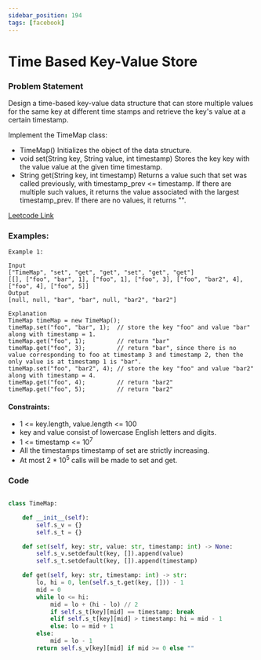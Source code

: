 ```yaml
---
sidebar_position: 194
tags: [facebook]
---
```


# Time Based Key-Value Store

### Problem Statement

Design a time-based key-value data structure that can store multiple values for the same key at different time stamps and retrieve the key's value at a certain timestamp.

Implement the TimeMap class:

- TimeMap() Initializes the object of the data structure.
- void set(String key, String value, int timestamp) Stores the key key with the value value at the given time timestamp.
- String get(String key, int timestamp) Returns a value such that set was called previously, with timestamp_prev <= timestamp. If there are multiple such values, it returns the value associated with the largest timestamp_prev. If there are no values, it returns "".

[Leetcode Link](https://leetcode.com/problems/time-based-key-value-store)

### Examples:

```
Example 1:

Input
["TimeMap", "set", "get", "get", "set", "get", "get"]
[[], ["foo", "bar", 1], ["foo", 1], ["foo", 3], ["foo", "bar2", 4], ["foo", 4], ["foo", 5]]
Output
[null, null, "bar", "bar", null, "bar2", "bar2"]

Explanation
TimeMap timeMap = new TimeMap();
timeMap.set("foo", "bar", 1);  // store the key "foo" and value "bar" along with timestamp = 1.
timeMap.get("foo", 1);         // return "bar"
timeMap.get("foo", 3);         // return "bar", since there is no value corresponding to foo at timestamp 3 and timestamp 2, then the only value is at timestamp 1 is "bar".
timeMap.set("foo", "bar2", 4); // store the key "foo" and value "bar2" along with timestamp = 4.
timeMap.get("foo", 4);         // return "bar2"
timeMap.get("foo", 5);         // return "bar2"
```

#### Constraints:

- 1 <= key.length, value.length <= 100
- key and value consist of lowercase English letters and digits.
- 1 <= timestamp <= 10<sup>7</sup>
- All the timestamps timestamp of set are strictly increasing.
- At most 2 \* 10<sup>5</sup> calls will be made to set and get.

### Code

```python title="Python Code"

class TimeMap:

    def __init__(self):
        self.s_v = {}
        self.s_t = {}

    def set(self, key: str, value: str, timestamp: int) -> None:
        self.s_v.setdefault(key, []).append(value)
        self.s_t.setdefault(key, []).append(timestamp)

    def get(self, key: str, timestamp: int) -> str:
        lo, hi = 0, len(self.s_t.get(key, [])) - 1
        mid = 0
        while lo <= hi:
            mid = lo + (hi - lo) // 2
            if self.s_t[key][mid] == timestamp: break
            elif self.s_t[key][mid] > timestamp: hi = mid - 1
            else: lo = mid + 1
        else:
            mid = lo - 1
        return self.s_v[key][mid] if mid >= 0 else ""
```
